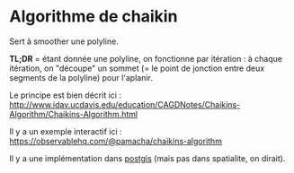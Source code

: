 # Algorithme de chaikin

Sert à smoother une polyline.

**TL;DR** = étant donnée une polyline, on fonctionne par itération : à chaque itération, on "découpe" un sommet (= le point de jonction entre deux segments de la polyline) pour l'aplanir.

Le principe est bien décrit ici : http://www.idav.ucdavis.edu/education/CAGDNotes/Chaikins-Algorithm/Chaikins-Algorithm.html

Il y a un exemple interactif ici : https://observablehq.com/@pamacha/chaikins-algorithm

Il y a une implémentation dans [postgis](https://postgis.net/docs/ST_ChaikinSmoothing.html) (mais pas dans spatialite, on dirait).
